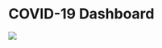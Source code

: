 # COVID-19 Dashboard

![](https://github.com/francisatoyebi/POWER-BI/blob/main/COVID-19/covid19-cell.gif)
